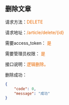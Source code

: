 ## 删除文章

<p>请求方法：<span style="color:#e96900">DELETE</p>
<p>请求地址：<span style="color:#e96900">/article/delete/{id}</span></p>
<p>需要access_token： <span style="color:#e96900">是</span></p>
<p>需要管理员权限： <span style="color:#e96900">是</span></p>
<p>接口说明：<span style="color:#e96900">逻辑删除。</span></p>

删除成功：
```json
{  
	"code": 0,  
	"message": "成功"
}
```

